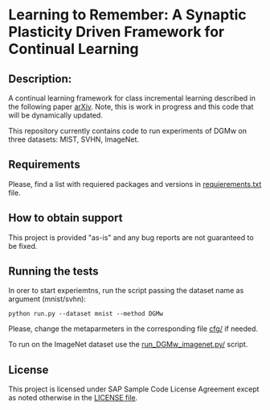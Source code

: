 # Learning to Remember: A Synaptic Plasticity Driven Framework for Continual Learning
## Description: 
A continual learning framework for class incremental learning described in the following paper [arXiv](https://arxiv.org/abs/1904.03137).
Note, this is work in progress and this code that will be dynamically updated.

This repository currently contains code to run experiments of DGMw on three datasets: MIST, SVHN, ImageNet.
## Requirements

Please, find a list with requiered packages and versions in [requierements.txt](https://github.com/SAP/machine-learning-dgm/blob/master/requierements.txt) file.


## How to obtain support
This project is provided "as-is" and any bug reports are not guaranteed to be fixed.

## Running the tests
In orer to start experiemtns, run the script passing the dataset name as argument (mnist/svhn):
```
python run.py --dataset mnist --method DGMw
```
Please, change the metaparmeters in the corresponding file [cfg/](https://github.com/SAP/machine-learning-dgm/tree/master/cfg) if needed.

To run on the ImageNet dataset use the [run_DGMw_imagenet.py/](https://github.com/SAP/machine-learning-dgm/tree/master/run_DGMw_imagenet.py) script.
## License

This project is licensed under SAP Sample Code License Agreement except as noted otherwise in the [LICENSE file](LICENSE.md).

